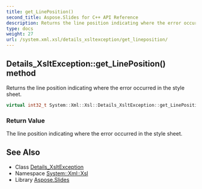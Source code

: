 ```yaml
---
title: get_LinePosition()
second_title: Aspose.Slides for C++ API Reference
description: Returns the line position indicating where the error occurred in the style sheet.
type: docs
weight: 27
url: /system.xml.xsl/details_xsltexception/get_lineposition/
---
```

## Details_XsltException::get_LinePosition() method


Returns the line position indicating where the error occurred in the style sheet.

```cpp
virtual int32_t System::Xml::Xsl::Details_XsltException::get_LinePosition()
```


### Return Value

The line position indicating where the error occurred in the style sheet.

## See Also

* Class [Details_XsltException](../)
* Namespace [System::Xml::Xsl](../../)
* Library [Aspose.Slides](../../../)